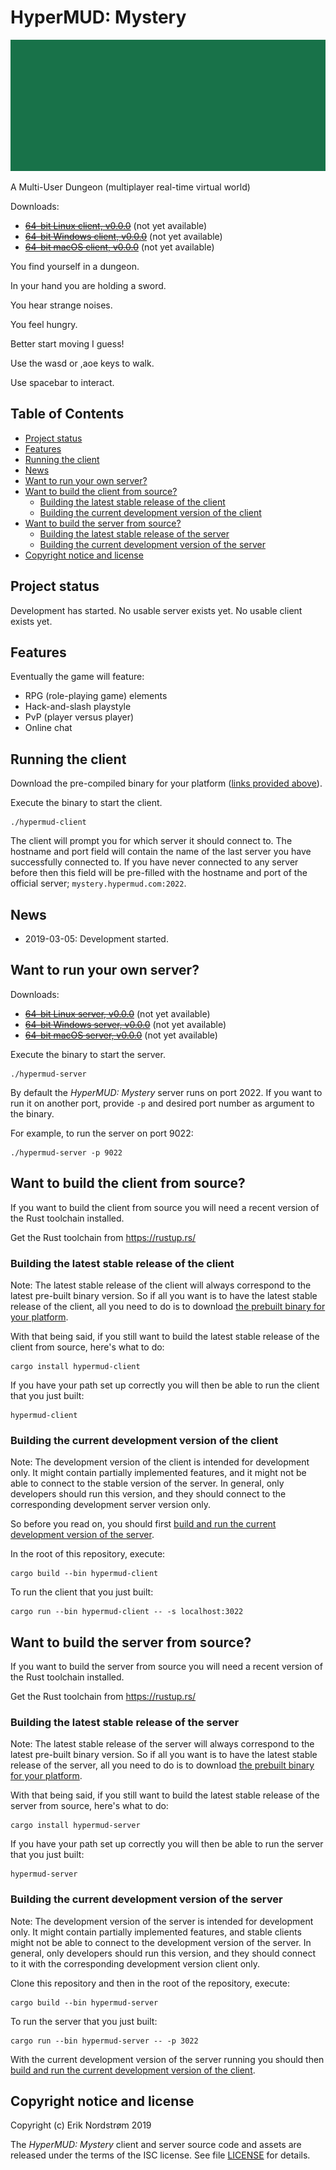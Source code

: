 # HyperMUD: Mystery

![Header image](images/header.png)

A Multi-User Dungeon (multiplayer real-time virtual world)

Downloads:

* ~~[64-bit Linux client, v0.0.0](#)~~ (not yet available)
* ~~[64-bit Windows client, v0.0.0](#)~~ (not yet available)
* ~~[64-bit macOS client, v0.0.0](#)~~ (not yet available)

You find yourself in a dungeon.

In your hand you are holding a sword.

You hear strange noises.

You feel hungry.

Better start moving I guess!

Use the wasd or ,aoe keys to walk.

Use spacebar to interact.

## Table of Contents

* [Project status](#project-status)
* [Features](#features)
* [Running the client](#running-the-client)
* [News](#news)
* [Want to run your own server?](#want-to-run-your-own-server)
* [Want to build the client from source?](#want-to-build-the-client-from-source)
  - [Building the latest stable release of the client](#building-the-latest-stable-release-of-the-client)
  - [Building the current development version of the client](#building-the-current-development-version-of-the-client)
* [Want to build the server from source?](#want-to-build-the-server-from-source)
  - [Building the latest stable release of the server](#building-the-latest-stable-release-of-the-server)
  - [Building the current development version of the server](#building-the-current-development-version-of-the-server)
* [Copyright notice and license](#copyright-notice-and-license)

## Project status

Development has started. No usable server exists yet. No usable client exists yet.

## Features

Eventually the game will feature:

* RPG (role-playing game) elements
* Hack-and-slash playstyle
* PvP (player versus player)
* Online chat

## Running the client

Download the pre-compiled binary for your platform
([links provided above](#hypermud-mystery)).

Execute the binary to start the client.

```
./hypermud-client
```

The client will prompt you for which server it should connect to.
The hostname and port field will contain the name of the last
server you have successfully connected to. If you have never
connected to any server before then this field will be pre-filled
with the hostname and port of the official server;
`mystery.hypermud.com:2022`.

## News

* 2019-03-05: Development started.

## Want to run your own server?

Downloads:

* ~~[64-bit Linux server, v0.0.0](#)~~ (not yet available)
* ~~[64-bit Windows server, v0.0.0](#)~~ (not yet available)
* ~~[64-bit macOS server, v0.0.0](#)~~ (not yet available)

Execute the binary to start the server.

```
./hypermud-server
```

By default the *HyperMUD: Mystery* server
runs on port 2022. If you want to run it on
another port, provide `-p` and desired
port number as argument to the binary.

For example, to run the server on port 9022:

```
./hypermud-server -p 9022
```

## Want to build the client from source?

If you want to build the client from source
you will need a recent version of the Rust
toolchain installed.

Get the Rust toolchain from https://rustup.rs/

### Building the latest stable release of the client

Note: The latest stable release of the client will
always correspond to the latest pre-built binary
version. So if all you want is to have the latest
stable release of the client, all you need to do
is to download [the prebuilt binary for your platform](#hypermud-mystery).

With that being said, if you still want to build
the latest stable release of the client from source,
here's what to do:

```
cargo install hypermud-client
```

If you have your path set up correctly you will then
be able to run the client that you just built:

```
hypermud-client
```

### Building the current development version of the client

Note: The development version of the client is intended for
development only. It might contain partially implemented features,
and it might not be able to connect to the stable version of the server.
In general, only developers should run this version, and they should
connect to the corresponding development server version only.

So before you read on, you should first
[build and run the current development version of the server](#building-the-current-development-version-of-the-server).

In the root of this repository, execute:

```
cargo build --bin hypermud-client
```

To run the client that you just built:

```
cargo run --bin hypermud-client -- -s localhost:3022
```

## Want to build the server from source?

If you want to build the server from source
you will need a recent version of the Rust
toolchain installed.

Get the Rust toolchain from https://rustup.rs/

### Building the latest stable release of the server

Note: The latest stable release of the server will
always correspond to the latest pre-built binary
version. So if all you want is to have the latest
stable release of the server, all you need to do
is to download [the prebuilt binary for your platform](#want-to-run-your-own-server).

With that being said, if you still want to build
the latest stable release of the server from source,
here's what to do:

```
cargo install hypermud-server
```

If you have your path set up correctly you will then
be able to run the server that you just built:

```
hypermud-server
```

### Building the current development version of the server

Note: The development version of the server is intended for
development only. It might contain partially implemented features,
and stable clients might not be able to connect to the development
version of the server. In general, only developers should run
this version, and they should connect to it with the corresponding
development version client only.

Clone this repository and then in the root of the repository, execute:

```
cargo build --bin hypermud-server
```

To run the server that you just built:

```
cargo run --bin hypermud-server -- -p 3022
```

With the current development version of the server running you should then
[build and run the current development version of the client](#building-the-current-development-version-of-the-client).

## Copyright notice and license

Copyright (c) Erik Nordstrøm 2019

The *HyperMUD: Mystery* client and server source code and assets are released
under the terms of the ISC license. See file [LICENSE](LICENSE) for details.
